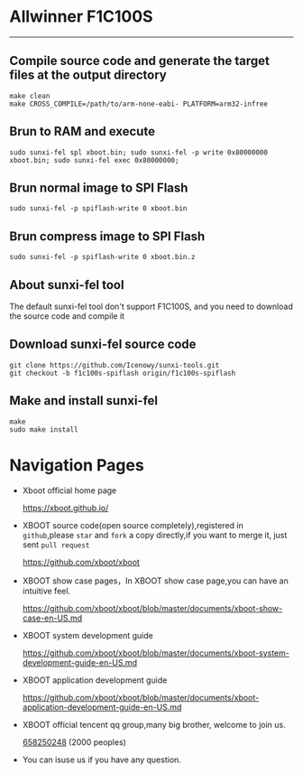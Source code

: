 # Allwinner F1C100S

***

## Compile source code and generate the target files at the  output directory
```shell
make clean
make CROSS_COMPILE=/path/to/arm-none-eabi- PLATFORM=arm32-infree
```

## Brun to RAM and execute
```shell
sudo sunxi-fel spl xboot.bin; sudo sunxi-fel -p write 0x80000000 xboot.bin; sudo sunxi-fel exec 0x80000000;
```

## Brun normal image to SPI Flash
```shell
sudo sunxi-fel -p spiflash-write 0 xboot.bin
```

## Brun compress image to SPI Flash
```shell
sudo sunxi-fel -p spiflash-write 0 xboot.bin.z
```

## About sunxi-fel tool

The default sunxi-fel tool don't support F1C100S, and you need to download the source code and compile it

## Download sunxi-fel source code
```shell
git clone https://github.com/Icenowy/sunxi-tools.git
git checkout -b f1c100s-spiflash origin/f1c100s-spiflash
```

## Make and install sunxi-fel
```shell
make
sudo make install
```

# Navigation Pages

* Xboot official home page

  https://xboot.github.io/

* XBOOT source code(open source completely),registered in `github`,please `star` and `fork` a copy directly,if you want to merge it, just sent `pull request`

  https://github.com/xboot/xboot

* XBOOT show case pages，In XBOOT show case page,you can have an intuitive feel.

  https://github.com/xboot/xboot/blob/master/documents/xboot-show-case-en-US.md

* XBOOT system development guide

  https://github.com/xboot/xboot/blob/master/documents/xboot-system-development-guide-en-US.md

* XBOOT application development guide

  https://github.com/xboot/xboot/blob/master/documents/xboot-application-development-guide-en-US.md

* XBOOT official tencent qq group,many big brother, welcome to join us.

  [658250248](https://jq.qq.com/?_wv=1027&k=5BOkXYO) (2000 peoples)

* You can isuse us if you have any question.
